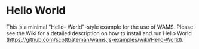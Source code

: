Hello World
================

This is a minimal "Hello- World"-style example for the use of WAMS. Please
see the Wiki for a detailed description on how to install and run Hello World
(https://github.com/scottbateman/wams.js-examples/wiki/Hello-World).